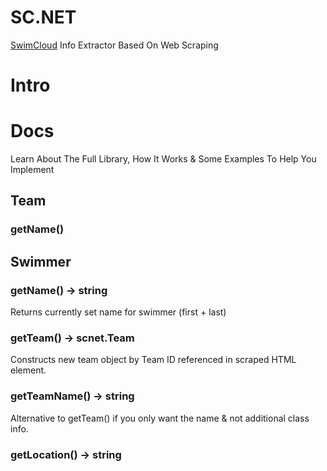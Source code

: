 # SC.NET
[SwimCloud](https://swimcloud.com/) Info Extractor Based On Web Scraping

# Intro

# Docs

Learn About The Full Library, How It Works & Some Examples To Help You Implement

## Team

### getName()

## Swimmer

### getName() -> string
Returns currently set name for swimmer (first + last)

### getTeam() -> scnet.Team
Constructs new team object by Team ID referenced in scraped HTML element.

### getTeamName() -> string
Alternative to getTeam() if you only want the name & not additional class info.

### getLocation() -> string
